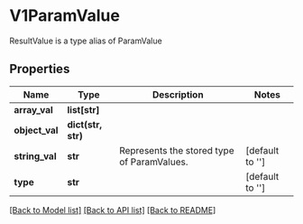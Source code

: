 # V1ParamValue

ResultValue is a type alias of ParamValue
## Properties
Name | Type | Description | Notes
------------ | ------------- | ------------- | -------------
**array_val** | **list[str]** |  | 
**object_val** | **dict(str, str)** |  | 
**string_val** | **str** | Represents the stored type of ParamValues. | [default to '']
**type** | **str** |  | [default to '']

[[Back to Model list]](../README.md#documentation-for-models) [[Back to API list]](../README.md#documentation-for-api-endpoints) [[Back to README]](../README.md)


